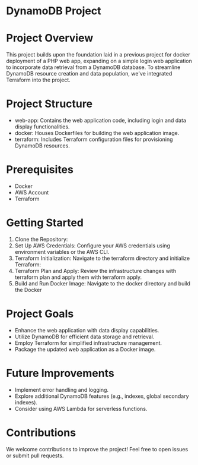 # DynamoDB Project

# Project Overview
This project builds upon the foundation laid in a previous project for docker deployment of a PHP web app, expanding on a simple login web application to incorporate data retrieval from a DynamoDB database. To streamline DynamoDB resource creation and data population, we've integrated Terraform into the project.

# Project Structure
*	web-app: Contains the web application code, including login and data display functionalities.
*	docker: Houses Dockerfiles for building the web application image.
*	terraform: Includes Terraform configuration files for provisioning DynamoDB resources.

# Prerequisites
* Docker
* AWS Account
* Terraform

# Getting Started
1.	Clone the Repository: 
2.	Set Up AWS Credentials: Configure your AWS credentials using environment variables or the AWS CLI.
3.	Terraform Initialization: Navigate to the terraform directory and initialize Terraform: 
4.	Terraform Plan and Apply: Review the infrastructure changes with terraform plan and apply them with terraform apply.
5.	Build and Run Docker Image: Navigate to the docker directory and build the Docker
   
# Project Goals
* Enhance the web application with data display capabilities.
* Utilize DynamoDB for efficient data storage and retrieval.
* Employ Terraform for simplified infrastructure management.
* Package the updated web application as a Docker image.

# Future Improvements
* Implement error handling and logging.
* Explore additional DynamoDB features (e.g., indexes, global secondary indexes).
* Consider using AWS Lambda for serverless functions.

# Contributions
We welcome contributions to improve the project! Feel free to open issues or submit pull requests.
